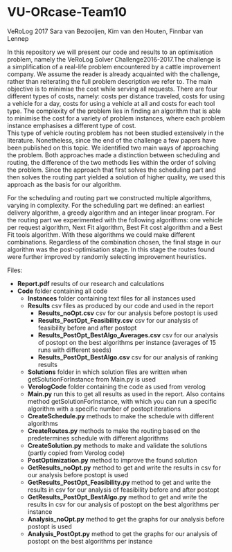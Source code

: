 # VU-ORcase-Team10
VeRoLog 2017
Sara van Bezooijen, Kim van den Houten, Finnbar van Lennep

In this repository we will present our code and results to an optimisation problem, namely the VeRoLog Solver Challenge2016-2017.The challenge is a simplification of a real-life problem encountered by a cattle improvement company. We assume the reader is already acquainted with the challenge, rather than reiterating the full problem description we refer to.
The main objective is to minimise the cost while serving all requests. There are four different types of costs, namely: costs per distance traveled, costs for using a vehicle for a day, costs for using a vehicle at all and costs for each tool type. The complexity of the problem lies in finding an algorithm that is able to minimise the cost for a variety of problem instances, where each problem instance emphasises a different type of cost.  
This type of vehicle routing problem has not been studied extensively in the literature. Nonetheless, since the end of the challenge a few papers have been published on this topic. We identified two main ways of approaching the problem. Both approaches made a distinction between scheduling and routing, the difference of the two methods lies within the order of solving the problem. Since the approach that first solves the scheduling part and then solves the routing part yielded a solution of higher quality, we used this approach as the basis for our algorithm.
  
For the scheduling and routing part we constructed multiple algorithms, varying in complexity. For the scheduling part we defined: an earliest delivery algorithm, a greedy algorithm and an integer linear program. For the routing part we experimented with the following algorithms: one vehicle per request algorithm, Next Fit algorithm, Best Fit cost algorithm and a Best Fit tools algorithm. With these algorithms we could make different combinations. Regardless of the combination chosen, the final stage in our algorithm was the post-optimisation stage. In this stage the routes found were further improved by randomly selecting improvement heuristics. 

Files:
- **Report.pdf**                        results of our research and calculations
- **Code**                              folder containing all code
  - **Instances**                           folder containing text files for all instances used
  - **Results**                             csv files as produced by our code and used in the report
    - **Results_noOpt.csv**                     csv for our analysis before postopt is used
    - **Results_PostOpt_Feasibility.csv**       csv for our analysis of feasibility before and after postopt
    - **Results_PostOpt_BestAlgo_Averages.csv** csv for our analysis of postopt on the best algorithms per instance (averages of 15 runs with different seeds)
    - **Results_PostOpt_BestAlgo.csv**          csv for our analysis of ranking results
  - **Solutions**                           folder in which solution files are written when getSolutionForInstance from Main.py is used
  - **VerologCode**                         folder containing the code as used from verolog
  - **Main.py**                             run this to get all results as used in the report. Also contains method getSolutionForInstance, with which you can run a specific algorithm with a specific number of postopt iterations
  - **CreateSchedule.py**                   methods to make the schedule with different algorithms
  - **CreateRoutes.py**                     methods to make the routing based on the predetermines schedule with different algorithms
  - **CreateSolution.py**                   methods to make and validate the solutions (partly copied from Verolog code)
  - **PostOptimization.py**                 method to improve the found solution
  - **GetResults_noOpt.py**                 method to get and write the results in csv for our analysis before postopt is used
  - **GetResults_PostOpt_Feasibility.py**   method to get and write the results in csv for our analysis of feasibility before and after postopt
  - **GetResults_PostOpt_BestAlgo.py**      method to get and write the results in csv for our analysis of postopt on the best algorithms per instance
  - **Analysis_noOpt.py**                   method to get the graphs for our analysis before postopt is used
  - **Analysis_PostOpt.py**                 method to get the graphs for our analysis of postopt on the best algorithms per instance

